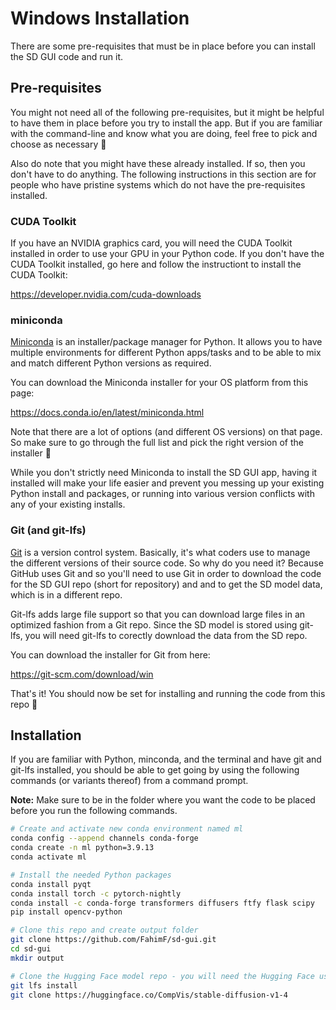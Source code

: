 # Windows Installation

There are some pre-requisites that must be in place before you can install the SD GUI code and run it.

## Pre-requisites

You might not need all of the following pre-requisites, but it might be helpful to have them in place before you try to install the app. But if you are familiar with the command-line and know what you are doing, feel free to pick and choose as necessary 🙂

Also do note that you might have these already installed. If so, then you don't have to do anything. The following instructions in this section are for people who have pristine systems which do not have the pre-requisites installed.

### CUDA Toolkit

If you have an NVIDIA graphics card, you will need the CUDA Toolkit installed in order to use your GPU in your Python code. If you don't have the CUDA Toolkit installed, go here and follow the instructiont to install the CUDA Toolkit:

https://developer.nvidia.com/cuda-downloads

### miniconda

[Miniconda](https://docs.conda.io/en/latest/miniconda.html) is an installer/package manager for Python. It allows you to have multiple environments for different Python apps/tasks and to be able to mix and match different Python versions as required.

You can download the Miniconda installer for your OS platform from this page:

https://docs.conda.io/en/latest/miniconda.html

Note that there are a lot of options (and different OS versions) on that page. So make sure to go through the full list and pick the right version of the installer 🙂

While you don't strictly need Miniconda to install the SD GUI app, having it installed will make your life easier and prevent you messing up your existing Python install and packages, or running into various version conflicts with any of your existing installs.

### Git (and git-lfs)

[Git](https://git-scm.com/) is a version control system. Basically, it's what coders use to manage the different versions of their source code. So why do you need it? Because GitHub uses Git and so you'll need to use Git in order to download the code for the SD GUI repo (short for repository) and and to get the SD model data, which is in a different repo.

Git-lfs adds large file support so that you can download large files in an optimized fashion from a Git repo. Since the SD model is stored using git-lfs, you will need git-lfs to corectly download the data from the SD repo.

You can download the installer for Git from here:

https://git-scm.com/download/win

That's it! You should now be set for installing and running the code from this repo 🙂

## Installation

If you are familiar with Python, minconda, and the terminal and have git and git-lfs installed, you should be able to get going by using the following commands (or variants thereof) from a command prompt. 

**Note:** Make sure to be in the folder where you want the code to be placed before you run the following commands.

```bash
# Create and activate new conda environment named ml
conda config --append channels conda-forge
conda create -n ml python=3.9.13
conda activate ml

# Install the needed Python packages
conda install pyqt
conda install torch -c pytorch-nightly
conda install -c conda-forge transformers diffusers ftfy flask scipy
pip install opencv-python

# Clone this repo and create output folder
git clone https://github.com/FahimF/sd-gui.git
cd sd-gui
mkdir output

# Clone the Hugging Face model repo - you will need the Hugging Face user and password for this step
git lfs install
git clone https://huggingface.co/CompVis/stable-diffusion-v1-4
```

